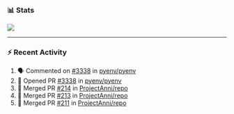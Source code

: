 ### :bar_chart: Stats

<a href="#">
  <img align="center" src="https://github-readme-stats.vercel.app/api?username=tuzi3040&show_icons=true&theme=dark" />
</a>

---

### :zap: Recent Activity

<!--START_SECTION:activity-->
1. 🗣 Commented on [#3338](https://github.com/pyenv/pyenv/pull/3338#issuecomment-3380819111) in [pyenv/pyenv](https://github.com/pyenv/pyenv)
2. 💪 Opened PR [#3338](https://github.com/pyenv/pyenv/pull/3338) in [pyenv/pyenv](https://github.com/pyenv/pyenv)
3. 🎉 Merged PR [#214](https://github.com/ProjectAnni/repo/pull/214) in [ProjectAnni/repo](https://github.com/ProjectAnni/repo)
4. 🎉 Merged PR [#213](https://github.com/ProjectAnni/repo/pull/213) in [ProjectAnni/repo](https://github.com/ProjectAnni/repo)
5. 🎉 Merged PR [#211](https://github.com/ProjectAnni/repo/pull/211) in [ProjectAnni/repo](https://github.com/ProjectAnni/repo)
<!--END_SECTION:activity-->
